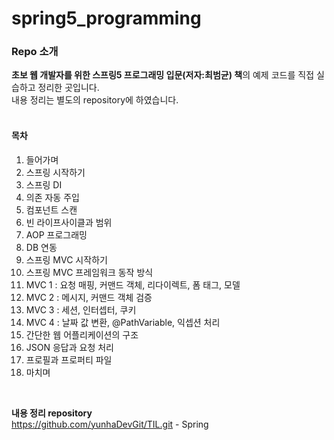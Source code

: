 # spring5_programming

### Repo 소개

**초보 웹 개발자를 위한 스프링5 프로그래밍 입문(저자:최범균) 책**의 예제 코드를 직접 실습하고 정리한 곳입니다.<br/>
내용 정리는 별도의 repository에 하였습니다.
<br/><br/>


#### 목차

1. 들어가며
2. 스프링 시작하기
3. 스프링 DI
4. 의존 자동 주입
5. 컴포넌트 스캔
6. 빈 라이프사이클과 범위
7. AOP 프로그래밍
8. DB 연동
9. 스프링 MVC 시작하기
10. 스프링 MVC 프레임워크 동작 방식
11. MVC 1 : 요청 매핑, 커맨드 객체, 리다이렉트, 폼 태그, 모델
12. MVC 2 : 메시지, 커맨드 객체 검증
13. MVC 3 : 세션, 인터셉터, 쿠키
14. MVC 4 : 날짜 값 변환, @PathVariable, 익셉션 처리
15. 간단한 웹 어플리케이션의 구조
16. JSON 응답과 요청 처리
17. 프로필과 프로퍼티 파일
18. 마치며

<br/>

**내용 정리 repository**<br/>
https://github.com/yunhaDevGit/TIL.git - Spring
